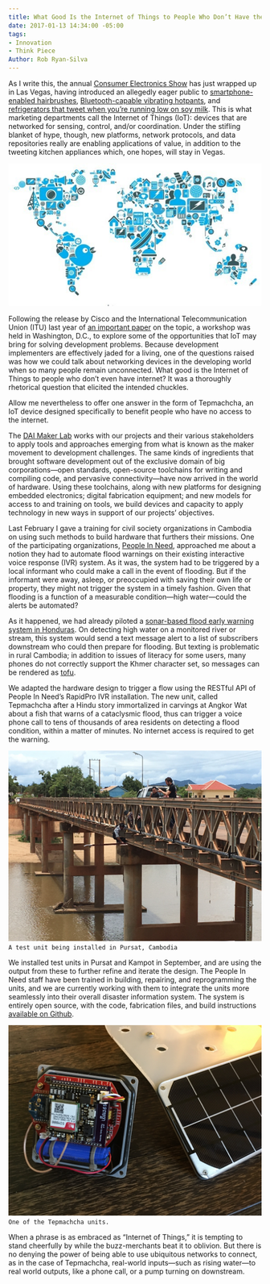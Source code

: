 ```yaml
---
title: What Good Is the Internet of Things to People Who Don’t Have the Internet?
date: 2017-01-13 14:34:00 -05:00
tags:
- Innovation
- Think Piece
Author: Rob Ryan-Silva
---
```


As I write this, the annual [Consumer Electronics Show](http://www.ces.tech/) has just wrapped up in Las Vegas, having introduced an allegedly eager public to [smartphone-enabled hairbrushes](http://www.bbc.com/news/technology-38503932), [Bluetooth-capable vibrating hotpants](http://www.spinali-design.com/pages/jeans-essentiel), and [refrigerators that tweet when you’re running low on soy milk](https://www.cnet.com/pictures/feast-your-eyes-on-the-fridges-of-ces-2017/). This is what marketing departments call the Internet of Things (IoT): devices that are networked for sensing, control, and/or coordination. Under the stifling blanket of hype, though, new platforms, network protocols, and data repositories really are enabling applications of value, in addition to the tweeting kitchen appliances which, one hopes, will stay in Vegas.

<!--more-->

![internet-of-things-concept-illustration.jpg](/uploads/internet-of-things-concept-illustration.jpg)

Following the release by Cisco and the International Telecommunication Union (ITU) last year of [an important paper](https://www.itu.int/en/action/broadband/Documents/Harnessing-IoT-Global-Development.pdf) on the topic, a workshop was held in Washington, D.C., to explore some of the opportunities that IoT may bring for solving development problems. Because development implementers are effectively jaded for a living, one of the questions raised was how we could talk about networking devices in the developing world when so many people remain unconnected. What good is the Internet of Things to people who don’t even have internet? It was a thoroughly rhetorical question that elicited the intended chuckles.

Allow me nevertheless to offer one answer in the form of Tepmachcha, an IoT device designed specifically to benefit people who have no access to the internet.

The [DAI Maker Lab](https://www.dai.com/our-work/solutions/dai-maker-lab) works with our projects and their various stakeholders to apply tools and approaches emerging from what is known as the maker movement to development challenges. The same kinds of ingredients that brought software development out of the exclusive domain of big corporations—open standards, open-source toolchains for writing and compiling code, and pervasive connectivity—have now arrived in the world of hardware. Using these toolchains, along with new platforms for designing embedded electronics; digital fabrication equipment; and new models for access to and training on tools, we build devices and capacity to apply technology in new ways in support of our projects’ objectives.

Last February I gave a training for civil society organizations in Cambodia on using such methods to build hardware that furthers their missions. One of the participating organizations, [People In Need](https://www.facebook.com/PINCambodiacz/), approached me about a notion they had to automate flood warnings on their existing interactive voice response (IVR) system. As it was, the system had to be triggered by a local informant who could make a call in the event of flooding. But if the informant were away, asleep, or preoccupied with saving their own life or property, they might not trigger the system in a timely fashion. Given that flooding is a function of a measurable condition—high water—could the alerts be automated?

As it happened, we had already piloted a [sonar-based flood early warning system in Honduras](http://www.networkworld.com/article/3082764/internet-of-things/flash-flood-alerts-how-sonar-iot-systems-help-protect-communities-in-honduras.html). On detecting high water on a monitored river or stream, this system would send a text message alert to a list of subscribers downstream who could then prepare for flooding. But texting is problematic in rural Cambodia; in addition to issues of literacy for some users, many phones do not correctly support the Khmer character set, so messages can be rendered as [tofu](http://www.fileformat.info/info/unicode/char/25a1/index.htm).

We adapted the hardware design to trigger a flow using the RESTful API of People In Need’s RapidPro IVR installation. The new unit, called Tepmachcha after a Hindu story immortalized in carvings at Angkor Wat about a fish that warns of a cataclysmic flood, thus can trigger a voice phone call to tens of thousands of area residents on detecting a flood condition, within a matter of minutes. No internet access is required to get the warning.

![bridge.jpeg](/uploads/bridge.jpeg) `A test unit being installed in Pursat, Cambodia`

We installed test units in Pursat and Kampot in September, and are using the output from these to further refine and iterate the design. The People In Need staff have been trained in building, repairing, and reprogramming the units, and we are currently working with them to integrate the units more seamlessly into their overall disaster information system. The system is entirely open source, with the code, fabrication files, and build instructions [available on Github](https://github.com/DAI-Maker-Lab/tepmachcha).

![tepmachcha.JPG](/uploads/tepmachcha.JPG) `One of the Tepmachcha units.`

When a phrase is as embraced as “Internet of Things,” it is tempting to stand cheerfully by while the buzz-merchants beat it to oblivion. But there is no denying the power of being able to use ubiquitous networks to connect, as in the case of Tepmachcha, real-world inputs—such as rising water—to real world outputs, like a phone call, or a pump turning on downstream.